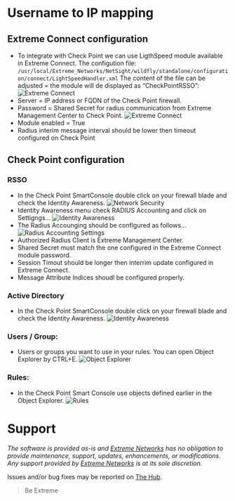 # Username to IP mapping

## Extreme Connect configuration
* To integrate with Check Point we can use LigthSpeed module available in Extreme Connect. The configution file: `/usr/local/Extreme_Networks/NetSight/wildfly/standalone/configuration/connect/LightSpeedHandler.xml` The content of the file can be adjusted = the module will de displayed as “CheckPointRSSO”:
![Extreme Connect](ConnectConfig.png "Extreme Connect")
* Server = IP address or FQDN of the Check Point firewall.
* Password = Shared Secret for radius communication from Extreme Management Center to Check Point.
![Extreme Connect](ConnectConfig1.png "Extreme Connect")
* Module enabled = True
* Radius interim message interval should be lower then timeout configured on Check Point

## Check Point configuration

### RSSO
* In the Check Point SmartConsole double click on your firewall blade and check the Identity Awareness.
![Network Security](GeneralProperties.png "Network Security")
* Identity Awareness menu check RADIUS Accounting and click on Settigngs...
![Identity Awareness](IdentityAwarness.png "Identity Awareness")
* The Radius Accounging should be configured as follows...
![Radius Accounting Settings](RSSO.png "Radius Accounting Settings")
* Authorized Radius Client is Extreme Management Center.
* Shared Secret must match the one configured in the Extreme Connect module password.
* Session Timout should be longer then interrim update configured in Extreme Connect.
* Message Attribute Indices shoudl be configured properly.

### Active Directory
* In the Check Point SmartConsole double click on your firewall blade and check the Identity Awareness.
![Identity Awareness](AD.png "Identity Awareness")

### Users / Group:
* Users or groups you want to use in your rules. You can open Object Explorer by CTRL+E.
![Object Explorer](Groups.png "Object Explorer")

### Rules:
* In the Check Point Smart Console use objects defined earlier in the Object Explorer.
![Rules](Rules.png "Rules")

# Support
_The software is provided as-is and [Extreme Networks](http://www.extremenetworks.com/) has no obligation to provide maintenance, support, updates, enhancements, or modifications. Any support provided by [Extreme Networks](http://www.extremenetworks.com/) is at its sole discretion._

Issues and/or bug fixes may be reported on [The Hub](https://community.extremenetworks.com/extreme).

>Be Extreme